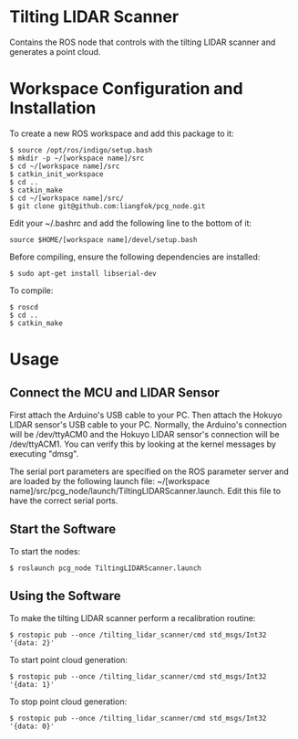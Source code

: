 # Tilting LIDAR Scanner
Contains the ROS node that controls with the tilting LIDAR scanner and generates a point cloud.

# Workspace Configuration and Installation

To create a new ROS workspace and add this package to it:

    $ source /opt/ros/indigo/setup.bash
    $ mkdir -p ~/[workspace name]/src
    $ cd ~/[workspace name]/src
    $ catkin_init_workspace
    $ cd ..
    $ catkin_make
    $ cd ~/[workspace name]/src/
    $ git clone git@github.com:liangfok/pcg_node.git

Edit your ~/.bashrc and add the following line to the bottom of it:

    source $HOME/[workspace name]/devel/setup.bash

Before compiling, ensure the following dependencies are installed:

    $ sudo apt-get install libserial-dev

To compile:

    $ roscd
    $ cd ..
    $ catkin_make

# Usage

## Connect the MCU and LIDAR Sensor ##

First attach the Arduino's USB cable to your PC. Then attach the Hokuyo LIDAR sensor's USB cable to your PC. Normally, the Arduino's connection will be /dev/ttyACM0 and the Hokuyo LIDAR sensor's connection will be /dev/ttyACM1. You can verify this by looking at the kernel messages by executing "dmsg".

The serial port parameters are specified on the ROS parameter server and are loaded by the following launch file: ~/[workspace name]/src/pcg_node/launch/TiltingLIDARScanner.launch. Edit this file to have the correct serial ports.

## Start the Software ##

To start the nodes:

    $ roslaunch pcg_node TiltingLIDARScanner.launch

## Using the Software ##

To make the tilting LIDAR scanner perform a recalibration routine:

    $ rostopic pub --once /tilting_lidar_scanner/cmd std_msgs/Int32 '{data: 2}'

To start point cloud generation:

    $ rostopic pub --once /tilting_lidar_scanner/cmd std_msgs/Int32 '{data: 1}'

To stop point cloud generation:

    $ rostopic pub --once /tilting_lidar_scanner/cmd std_msgs/Int32 '{data: 0}'
